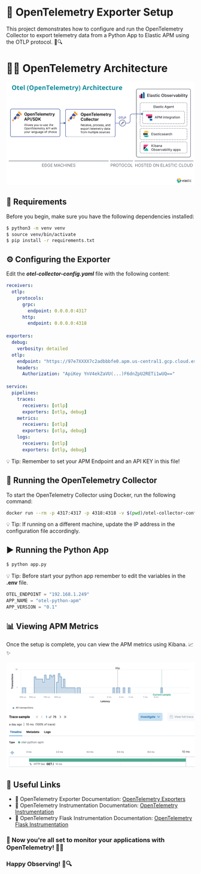 # 🚀 OpenTelemetry Exporter Setup

This project demonstrates how to configure and run the OpenTelemetry Collector to export telemetry data from a Python App to Elastic APM using the OTLP protocol. 📡🔍

# 👷‍♂️ OpenTelemetry Architecture

![alt text](image-1.png)

## 📌 Requirements

Before you begin, make sure you have the following dependencies installed:

```sh
$ python3 -m venv venv
$ source venv/bin/activate
$ pip install -r requirements.txt
```

## ⚙️ Configuring the Exporter

Edit the _**otel-collector-config.yaml**_ file with the following content:

```yaml
receivers:
  otlp:
    protocols:
      grpc:
        endpoint: 0.0.0.0:4317
      http:
        endpoint: 0.0.0.0:4318

exporters:
  debug:
    verbosity: detailed 
  otlp:
    endpoint: "https://97e7XXXX7c2adbbbfe0.apm.us-central1.gcp.cloud.es.io:443"
    headers:
      Authorization: "ApiKey YnV4ekZaVU(...)F6dnZpU2RETi1wUQ=="

service:
  pipelines:
    traces:
      receivers: [otlp]
      exporters: [otlp, debug]
    metrics:
      receivers: [otlp]
      exporters: [otlp, debug]
    logs:
      receivers: [otlp]
      exporters: [otlp, debug]
```

💡 Tip: Remember to set your APM Endpoint and an API KEY in this file!

## 🚀 Running the OpenTelemetry Collector

To start the OpenTelemetry Collector using Docker, run the following command:

```sh
docker run --rm -p 4317:4317 -p 4318:4318 -v $(pwd)/otel-collector-config.yaml:/etc/otel-collector-config.yaml otel/opentelemetry-collector-contrib:latest --config /etc/otel-collector-config.yaml
```

💡 Tip: If running on a different machine, update the IP address in the configuration file accordingly.

## ▶️ Running the Python App

```sh
$ python app.py
```

💡 Tip: Before start your python app remember to edit the variables in the **.env** file.

```js
OTEL_ENDPOINT = "192.168.1.249"
APP_NAME = "otel-python-apm" 
APP_VERSION = "0.1"
```

## 📊 Viewing APM Metrics
Once the setup is complete, you can view the APM metrics using Kibana. 📈✨

![alt text](image.png)


## 🔗 Useful Links

* 📖 OpenTelemetry Exporter Documentation: [OpenTelemetry Exporters](https://opentelemetry.io/docs/languages/python/exporters/#usage)
* 📖 OpenTelemetry Instrumentation Documentation: [OpenTelemetry Instrumentation](https://opentelemetry.io/docs/languages/python/instrumentation/)
* 📖 OpenTelemetry Flask Instrumentation Documentation: [OpenTelemetry Flask Instrumentation](https://pypi.org/project/opentelemetry-instrumentation-flask/)

### 🎯 Now you're all set to monitor your applications with OpenTelemetry! 🚀🐍
### Happy Observing! 👀🔍